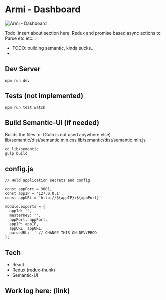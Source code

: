 # Armi - Dashboard

![Armi - Dashboard](https://drive.google.com/uc?export=download&id=0BwWdduICTQArbDlwNVd0aW9Rd2c)

Todo: insert about section here. Redux and promise based async actions to Parse etc etc...

- TODO: building semantic, kinda sucks...
- 

## Dev Server

```
npm run dev
```

## Tests (not implemented)

```
npm run test:watch
```

## Build Semantic-UI (if needed)
Builds the files to: (Gulb is not used anywhere else)
lib/semantic/dist/semantic.min.css
lib/semantic/dist/semantic.min.js

```
cd lib/semantic
gulp build
```

## config.js
```
// Hold application secrets and config

const appPort = 3001;
const appIP = '127.0.0.1';
const appURL = `http://${appIP}:${appPort}`

module.exports = {
  appId: '',
  masterKey: '',
  appPort: appPort,
  appIP: appIP,
  appURL: appURL,
  parseURL: '' // CHANGE THIS ON DEV/PROD
};
```

## Tech

- React
- Redux (redux-thunk)
- Semantic-UI

## Work log here: (link)

